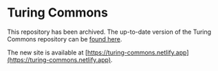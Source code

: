 # Turing Commons

This repository has been archived. The up-to-date version of the Turing Commons repository can be [found here](https://github.com/alan-turing-institute/turing-commons).

The new site is available at [https://turing-commons.netlify.app](https://turing-commons.netlify.app).
